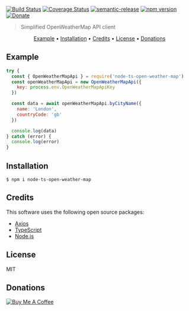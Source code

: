 [![Build Status](https://github.com/ovaar/node-ts-open-weather-map/workflows/ci/badge.svg)](https://github.com/ovaar/node-ts-open-weather-map/actions)
[![Coverage Status](https://coveralls.io/repos/github/ovaar/node-ts-open-weather-map/badge.svg?branch=master)](https://coveralls.io/github/ovaar/node-ts-open-weather-map?branch=master)
[![semantic-release](https://img.shields.io/badge/%20%20%F0%9F%93%A6%F0%9F%9A%80-semantic--release-e10079.svg)](https://github.com/semantic-release/semantic-release)
[![npm version](https://img.shields.io/npm/v/node-ts-open-weather-map)](https://www.npmjs.com/package/node-ts-open-weather-map 'View this project on npm')
[![Donate](https://img.shields.io/badge/donate-paypal-blue.svg)](https://paypal.me/ThomasReynders)

> Simplified OpenWeatherMap API client

<p align="center">
  <a href="#example">Example</a> •
  <a href="#key-features">Installation</a> •
  <a href="#credits">Credits</a> •
  <a href="#license">License</a> •
  <a href="#donations">Donations</a>
</p>

## Example

```javascript
try {
  const { OpenWeatherMapApi } = require('node-ts-open-weather-map')
  const openWeatherMapApi = new OpenWeatherMapApi({
    key: process.env.OpenWeatherMapApiKey
  })

  const data = await openWeatherMapApi.byCityName({
    name: 'London',
    countryCode: 'gb'
  })

  console.log(data)
} catch (error) {
  console.log(error)
}
```

## Installation

```
$ npm i node-ts-open-weather-map
```

## Credits

This software uses the following open source packages:

- [Axios](https://github.com/axios/axios)
- [TypeScript](https://www.typescriptlang.org/)
- [Node.js](https://nodejs.org/)

## License

MIT

## Donations

[![Buy Me A Coffee](https://www.buymeacoffee.com/assets/img/custom_images/yellow_img.png)](https://www.buymeacoffee.com/btVGTv4zM)
